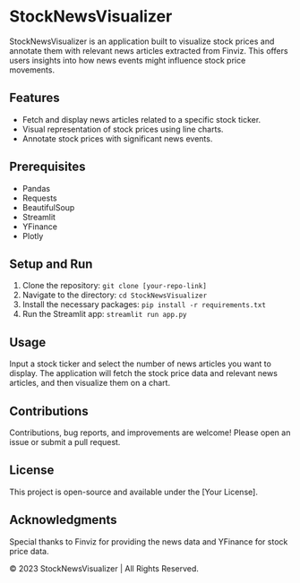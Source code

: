 <h1>StockNewsVisualizer</h1>

<p>
        StockNewsVisualizer is an application built to visualize stock prices and annotate them with relevant news articles extracted from Finviz. This offers users insights into how news events might influence stock price movements.
    </p>

<h2>Features</h2>
    <ul>
        <li>Fetch and display news articles related to a specific stock ticker.</li>
        <li>Visual representation of stock prices using line charts.</li>
        <li>Annotate stock prices with significant news events.</li>
    </ul>

<h2>Prerequisites</h2>
    <ul>
        <li>Pandas</li>
        <li>Requests</li>
        <li>BeautifulSoup</li>
        <li>Streamlit</li>
        <li>YFinance</li>
        <li>Plotly</li>
    </ul>

<h2>Setup and Run</h2>
    <ol>
        <li>Clone the repository: <code>git clone [your-repo-link]</code></li>
        <li>Navigate to the directory: <code>cd StockNewsVisualizer</code></li>
        <li>Install the necessary packages: <code>pip install -r requirements.txt</code></li>
        <li>Run the Streamlit app: <code>streamlit run app.py</code></li>
    </ol>

<h2>Usage</h2>
    <p>Input a stock ticker and select the number of news articles you want to display. The application will fetch the stock price data and relevant news articles, and then visualize them on a chart.</p>

<h2>Contributions</h2>
    <p>Contributions, bug reports, and improvements are welcome! Please open an issue or submit a pull request.</p>

<h2>License</h2>
    <p>This project is open-source and available under the [Your License].</p>

<h2>Acknowledgments</h2>
    <p>Special thanks to Finviz for providing the news data and YFinance for stock price data.</p>

<footer>
        <p>&copy; 2023 StockNewsVisualizer | All Rights Reserved.</p>
    </footer>
